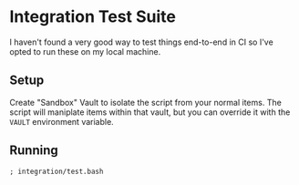 # Integration Test Suite

I haven't found a very good way to test things end-to-end in CI so I've opted to run these on my local machine.

## Setup

Create "Sandbox" Vault to isolate the script from your normal items. The script will maniplate items within that vault,
but you can override it with the `VAULT` environment variable.

## Running

```
; integration/test.bash
```
